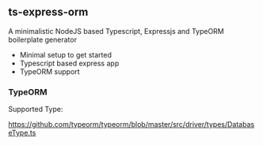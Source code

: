 ## ts-express-orm

A minimalistic NodeJS based Typescript, Expressjs and TypeORM boilerplate generator

- Minimal setup to get started
- Typescript based express app
- TypeORM support 


### TypeORM

Supported Type:

https://github.com/typeorm/typeorm/blob/master/src/driver/types/DatabaseType.ts